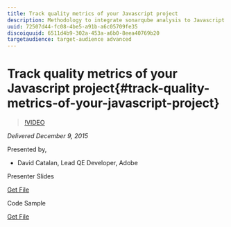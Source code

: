 ```yaml
---
title: Track quality metrics of your Javascript project
description: Methodology to integrate sonarqube analysis to Javascript projects and thus get access to • Basic static code analysis • Unit testing coverage • Integration testing coverage (AEM)
uuid: 72507d44-fc08-4be5-a91b-a6c05709fe35
discoiquuid: 6511d4b9-302a-453a-a6b0-8eea40769b20
targetaudience: target-audience advanced
---
```


# Track quality metrics of your Javascript project{#track-quality-metrics-of-your-javascript-project}

>[!VIDEO](https://video.tv.adobe.com/v/19372/?quality=9)

*Delivered December 9, 2015*

Presented by,

* David Catalan, Lead QE Developer, Adobe

Presenter Slides

[Get File](assets/aem-gems-js-quality-metrics-12-9-15.pdf)

Code Sample

[Get File](assets/com-adobe-granite-ui-utils-timing-with-licenses.zip)
<!--
[Get back to the Overview](https://helpx.adobe.com/experience-manager/kt/eseminars/gems/aem-index.html)
-->

